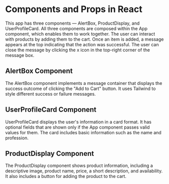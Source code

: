 # Components and Props in React

This app has three components — AlertBox, ProductDisplay, and UserProfileCard. All three components are composed within the App component, which enables them to work together. The user can interact with products by adding them to the cart. Once an item is added, a message appears at the top indicating that the action was successful. The user can close the message by clicking the x icon in the top-right corner of the message box.

## AlertBox Component

The AlertBox component implements a message container that displays the success outcome of clicking the "Add to Cart" button. It uses Tailwind to style different success or failure messages.

## UserProfileCard Component

UserProfileCard displays the user's information in a card format. It has optional fields that are shown only if the App component passes valid values for them. The card includes basic information such as the name and profession.

## ProductDisplay Component

The ProductDisplay component shows product information, including a descriptive image, product name, price, a short description, and availability. It also includes a button for adding the product to the cart.
